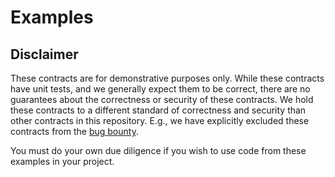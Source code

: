 # Examples

## Disclaimer

These contracts are for demonstrative purposes only.
While these contracts have unit tests, and we generally expect them to be
correct, there are no guarantees about the correctness or security of 
these contracts. We hold these contracts to a different standard of 
correctness and security than other contracts in this repository. 
E.g., we have explicitly excluded these contracts from the
[bug bounty](https://xswap.org/bug-bounty/#scope). 

You must do your own due diligence if you wish to use code
from these examples in your project.
